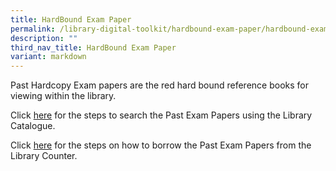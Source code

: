 ```yaml
---
title: HardBound Exam Paper
permalink: /library-digital-toolkit/hardbound-exam-paper/hardbound-exam-paper/
description: ""
third_nav_title: HardBound Exam Paper
variant: markdown
---
```

Past Hardcopy Exam papers are the red hard bound reference books for viewing within the library.

Click [here](/files/Library/Search_for_Hardcopy_Exam_Paper.pdf) for the steps to search the Past Exam Papers using the Library Catalogue.

Click [here](/files/Library/Steps_to_borow_Hardcopy_Exam_Paper_from_Library_Counter.pdf) for the steps on how to borrow the Past Exam Papers from the Library Counter.

